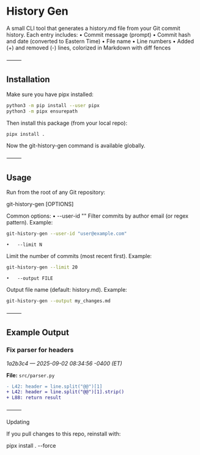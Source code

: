 # History Gen

A small CLI tool that generates a history.md file from your Git commit history.
Each entry includes:
	•	Commit message (prompt)
	•	Commit hash and date (converted to Eastern Time)
	•	File name
	•	Line numbers
	•	Added (+) and removed (-) lines, colorized in Markdown with diff fences

⸻

## Installation

Make sure you have pipx installed:

```bash
python3 -m pip install --user pipx
python3 -m pipx ensurepath
```

Then install this package (from your local repo):


```bash
pipx install .
```

Now the git-history-gen command is available globally.

⸻

## Usage

Run from the root of any Git repository:

git-history-gen [OPTIONS]

Common options:
	•	--user-id "<email>"
Filter commits by author email (or regex pattern).
Example:


```bash
git-history-gen --user-id "user@example.com"
```

	•	--limit N
Limit the number of commits (most recent first).
Example:

```bash
git-history-gen --limit 20
```

	•	--output FILE
Output file name (default: history.md).
Example:

```bash
git-history-gen --output my_changes.md
``````



⸻

## Example Output

### Fix parser for headers
*1a2b3c4 — 2025-09-02 08:34:56 -0400 (ET)*

**File:** `src/parser.py`

```diff
- L42: header = line.split("@@")[1]
+ L42: header = line.split("@@")[1].strip()
+ L88: return result
```


⸻

Updating

If you pull changes to this repo, reinstall with:

pipx install . --force

